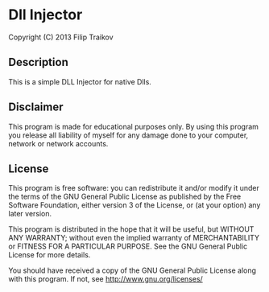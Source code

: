 Dll Injector
============
Copyright (C) 2013 Filip Traikov

Description
-----------
This is a simple DLL Injector for native Dlls.

Disclaimer
----------
This program is made for educational purposes only.
By using this program you release all liability of myself
for any damage done to your computer, network or network accounts.

License
-------
This program is free software: you can redistribute it and/or modify
it under the terms of the GNU General Public License as published by
the Free Software Foundation, either version 3 of the License, or
(at your option) any later version.

This program is distributed in the hope that it will be useful,
but WITHOUT ANY WARRANTY; without even the implied warranty of
MERCHANTABILITY or FITNESS FOR A PARTICULAR PURPOSE.  See the
GNU General Public License for more details.

You should have received a copy of the GNU General Public License
along with this program.  If not, see http://www.gnu.org/licenses/
